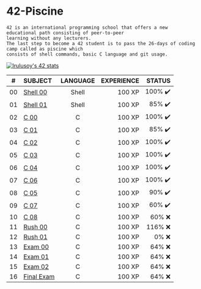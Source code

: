 # 42-Piscine
    
    42 is an international programming school that offers a new educational path consisting of peer-to-peer 
    learning without any lecturers.
    The last step to become a 42 student is to pass the 26-days of coding camp called as piscine which 
    consists of shell commands, basic C language and git usage.

 [![Irulusoy's 42 stats](https://badge42.herokuapp.com/api/stats/irulusoy)](https://profile.intra.42.fr/users/irulusoy)
 
|#	|SUBJECT							        |LANGUAGE	        |EXPERIENCE	    |STATUS						        |
|:-:|:--								          |:-:		          |--:			      |--:						          |
|00	|[Shell 00](./shell00)	      |Shell		        |100 XP		      |100% :heavy_check_mark:	|
|01	|[Shell 01](./shell01)	      |Shell		        |100 XP		      |85% :heavy_check_mark:	  |
|02	|[C 00](./c00)			          |C			          |100 XP		      |100% :heavy_check_mark:  |
|03	|[C 01](./c01)			          |C			          |100 XP		      |85% :heavy_check_mark:   |
|04	|[C 02](./c02)			          |C			          |100 XP		      |100% :heavy_check_mark:  |
|05	|[C 03](./c03)			          |C			          |100 XP		      |100% :heavy_check_mark:  |
|06	|[C 04](./c04)			          |C			          |100 XP		      |100% :heavy_check_mark:  |
|07	|[C 06](./c06)			          |C			          |100 XP		      |100% :heavy_check_mark:  |
|08	|[C 05](./c05)			          |C			          |100 XP		      |90% :heavy_check_mark:   |
|09	|[C 07](./c07)			          |C			          |100 XP		      |60% :heavy_check_mark:   |
|10	|[C 08](./c08)			          |C			          |100 XP		      |60% :x:                  |
|11	|[Rush 00](#)			            |C			          |100 XP		      |116% :x:                 |
|12	|[Rush 01](#)			            |C			          |100 XP		      |0% :x:                   |
|13	|[Exam 00](#)			            |C			          |100 XP		      |64% :x:                  |
|14	|[Exam 01](#)			            |C			          |100 XP		      |64% :x:                  |
|15	|[Exam 02](#)			            |C			          |100 XP		      |64% :x:                  |
|16	|[Final Exam](#)			        |C			          |100 XP		      |64% :x:                  |
